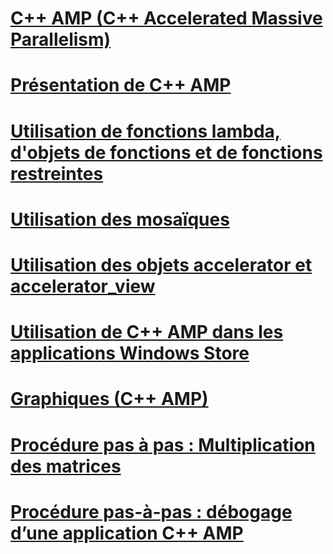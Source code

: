 # [C++ AMP (C++ Accelerated Massive Parallelism)](cpp-amp-cpp-accelerated-massive-parallelism.md)
# [Présentation de C++ AMP](cpp-amp-overview.md)
# [Utilisation de fonctions lambda, d'objets de fonctions et de fonctions restreintes](using-lambdas-function-objects-and-restricted-functions.md)
# [Utilisation des mosaïques](using-tiles.md)
# [Utilisation des objets accelerator et accelerator_view](using-accelerator-and-accelerator-view-objects.md)
# [Utilisation de C++ AMP dans les applications Windows Store](using-cpp-amp-in-windows-store-apps.md)
# [Graphiques (C++ AMP)](graphics-cpp-amp.md)
# [Procédure pas à pas : Multiplication des matrices](walkthrough-matrix-multiplication.md)
# [Procédure pas-à-pas : débogage d’une application C++ AMP](walkthrough-debugging-a-cpp-amp-application.md)
